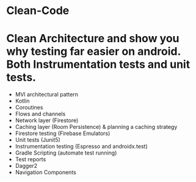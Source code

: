 # Clean-Code
# Clean Architecture and show you why testing far easier on android. Both Instrumentation tests and unit tests.

- MVI architectural pattern
- Kotlin
- Coroutines
- Flows and channels
- Network layer (Firestore)
- Caching layer (Room Persistence) & planning a caching strategy
- Firestore testing (Firebase Emulators)
- Unit tests (Junit5)
- Instrumentation testing (Espresso and androidx.test)
- Gradle Scripting (automate test running)
- Test reports
- Dagger2
- Navigation Components
